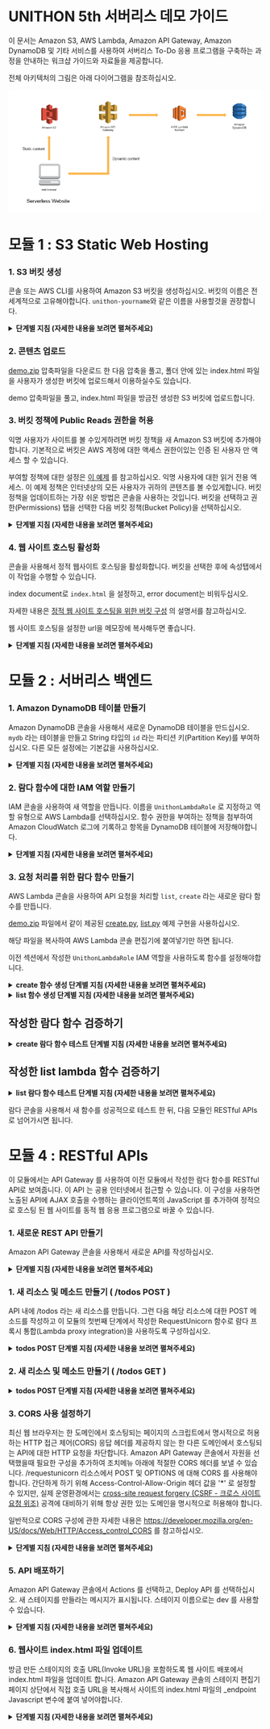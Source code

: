 # UNITHON 5th 서버리스 데모 가이드

이 문서는 Amazon S3, AWS Lambda, Amazon API Gateway, Amazon DynamoDB 및 기타 서비스를 사용하여 서버리스 To-Do 응용 프로그램을 구축하는 과정을 안내하는 워크샵 가이드와 자료들을 제공합니다.

전체 아키텍처의 그림은 아래 다이어그램을 참조하십시오.

![유니톤 웹 애플리케이션 아키텍처](./images/unithon-complete-architecture.png)

# 모듈 1 : S3 Static Web Hosting

### 1. S3 버킷 생성

콘솔 또는 AWS CLI를 사용하여 Amazon S3 버킷을 생성하십시오. 버킷의 이름은 전 세계적으로 고유해야합니다. `unithon-yourname`와 같은 이름을 사용할것을 권장합니다.

<details>
<summary><strong>단계별 지침 (자세한 내용을 보려면 펼쳐주세요)</strong></summary><p>

1. AWS Management Console에서 **Services** 를 선택한 다음 **S3** 를 선택하십시오.

1. **+Create Bucket** 을 선택하십시오.

1. `unithon-yourname`와 같은 전 세계적으로 고유한 이름을 설정하십시오.

1. 드롭다운 메뉴에서 이 실습에서 사용할 리전을 선택하십시오.

1. 설정을 복사할 버킷을 선택하지 않고 대화상자의 왼쪽 하단에 있는 **Create** 를 선택하십시오.

</p></details>

### 2. 콘텐츠 업로드

[demo.zip](./files/demo.zip) 압축파일을 다운로드 한 다음 압축을 풀고, 폴더 안에 있는 index.html 파일을 사용자가 생성한 버킷에 업로드해서 이용하실수도 있습니다.

demo 압축파일을 풀고, index.html 파일을 방금전 생성한 S3 버킷에 업로드합니다.

### 3. 버킷 정책에 Public Reads 권한을 허용

익명 사용자가 사이트를 볼 수있게하려면 버킷 정책을 새 Amazon S3 버킷에 추가해야합니다. 기본적으로 버킷은 AWS 계정에 대한 액세스 권한이있는 인증 된 사용자 만 액세스 할 수 있습니다.

부여할 정책에 대한 설정은 [이 예제](http://docs.aws.amazon.com/AmazonS3/latest/dev/example-bucket-policies.html#example-bucket-policies-use-case-2) 를 참고하십시오. 익명 사용자에 대한 읽거 전용 액세스. 이 예제 정책은 인터넷상의 모든 사용자가 귀하의 콘텐츠를 볼 수있게합니다. 버킷 정책을 업데이트하는 가장 쉬운 방법은 콘솔을 사용하는 것입니다. 버킷을 선택하고 권한(Permissions) 탭을 선택한 다음 버킷 정책(Bucket Policy)을 선택하십시오.

<details>
<summary><strong>단계별 지침 (자세한 내용을 보려면 펼쳐주세요)</strong></summary><p>

1.  S3 콘솔에서 섹션 1에서 생성 한 버킷의 이름을 선택하십시오.

1. **Permissions** 탭을 선택한 다음, **Bucket Policy**를 선택하십시오.

1. 다음 정책 문서를 버킷 정책 편집기에 입력하고 `YOUR_BUCKET_NAME` 을 여러분이 생성한 버킷 이름으로 변경하십시오.

    ```json
    {
        "Version": "2012-10-17",
        "Statement": [
            {
                "Effect": "Allow",
                "Principal": "*",
                "Action": "s3:GetObject",
                "Resource": "arn:aws:s3:::YOUR_BUCKET_NAME/*"
            }
        ]
    }
    ```

1. **Save** 버튼을 선택하여 새 정책을 적용하십시오.

</p></details>

### 4. 웹 사이트 호스팅 활성화

콘솔을 사용해서 정적 웹사이트 호스팅을 활성화합니다. 버킷을 선택한 후에 속성탭에서 이 작업을 수행할 수 있습니다. 

index document로 `index.html` 을 설정하고, error document는 비워두십시오.

자세한 내용은 [정적 웹 사이트 호스팅을 위한 버킷 구성](https://docs.aws.amazon.com/AmazonS3/latest/dev/HowDoIWebsiteConfiguration.html) 의 설명서를 참고하십시오.

웹 사이트 호스팅을 설정한 url을 메모장에 복사해두면 좋습니다.

<details>
<summary><strong>단계별 지침 (자세한 내용을 보려면 펼쳐주세요)</strong></summary><p>

1. S3 콘솔의 버킷 세부 사항 페이지에서, **Properties** 탭을 선택하십시오.

1. **Static website hosting** 을 선택하십시오.

1. **Use this bucket to host a website** 을 선택하고, index document에 `index.html`를 입력하십시오. 다른 입력칸은 비워둡니다.

1. 먼저 **Endpoint** URL 을 확인하십시오. 그 뒤에 **Save** 버튼을 클릭하십시오. 이 URL을 나머지 실습에서 웹 응용 프로그램을 볼 때 사용할 것입니다. 여기에서 이 URL을 귀하의 웹 사이트의 기본 URL이라고 합니다.

1. **Save**을 클릭하여 변경 사항을 저장하십시오.

    ![웹사이트 호스팅 활성화 스크린샷](./images/enable-website-hosting.png)

</p></details>

# 모듈 2 : 서버리스 백엔드

### 1. Amazon DynamoDB 테이블 만들기

Amazon DynamoDB 콘솔을 사용해서 새로운 DynamoDB 테이블을 만드십시오. `mydb` 라는 테이블을 만들고 String 타입의 `id` 라는 파티션 키(Partition Key)를 부여하십시오. 다른 모든 설정에는 기본값을 사용하십시오.

<details>
<summary><strong>단계별 지침 (자세한 내용을 보려면 펼쳐주세요)</strong></summary><p>

1. AWS Management 콘솔에서, **Services** 를 선택한 다음 데이터베이스에서 **DynamoDB** 를 선택하십시오.

1. **Create table** 을 선택하십시오.

1. **Table name** 에 `mydb` 를 입력하십시오.

1. **Partition key** 에 대해 `id` 키 유형(key type) 으로 **String** 을 선택하십시오.

1. **Use default settings** 체크박스를 선택하고 **Create** 을 선택하십시오.

</p></details>

### 2. 람다 함수에 대한 IAM 역할 만들기

IAM 콘솔을 사용하여 새 역할을 만듭니다. 이름을 `UnithonLambdaRole` 로 지정하고 역할 유형으로 AWS Lambda를 선택하십시오. 함수 권한을 부여하는 정책을 첨부하여 Amazon CloudWatch 로그에 기록하고 항목을 DynamoDB 테이블에 저장해야합니다.

<details>
<summary><strong>단계별 지침 (자세한 내용을 보려면 펼쳐주세요)</strong></summary><p>

1. AWS Management Console 에서 **Services** 를 선택한 다음, Security, Identity & Compliance 섹션에서 **IAM** 을 선택하십시오.

1. 왼쪽 네비게이션바에서 **Roles** 을 선택하고 **Create new role** 를 선택하십시오.

1. 역할 유형(role type)으로 **AWS Lambda** 를 선택하십시오.

    **참고:** 역할 유형(role type)을 선택하면 AWS가 사용자를 대신해서 이 역할을 맡을 수 있도록 역할에 대한 신뢰 정책(trust policy)이 자동으로 생성됩니다. CLI, AWS CloudFormation 또는 다른 메커니즘을 사용해서 이 역할을 작성하는 경우 직접 신뢰 정책(trust policy)을 지정합니다.

1. **Filter** 압력란에 `AmazonDynamoDBFullAccess` 를 입력하고 해당 역할 옆의 확인란을 선택하십시오. (**주의!!** 데모에서는 빠른 진행을 위해서 전체 권한을 적용했지만, 실제로는 세세한 권한 설정을 해주는걸 권장합니다.)

1. **Next Step** 을 선택하십시오.

1. **Role name** 에 `UnithonLambdaRole` 를 입력하십시오.

1. **Create role** 을 선택하십시오.

</p></details>

### 3. 요청 처리를 위한 람다 함수 만들기

AWS Lambda 콘솔을 사용하여 API 요청을 처리할 `list`, `create` 라는 새로운 람다 함수를 만듭니다.

[demo.zip](./files/demo.zip) 파일에서 같이 제공된 [create.py](./files/create.py), [list.py](./files/list.py) 예제 구현을 사용하십시오.

해당 파일을 복사하여 AWS Lambda 콘솔 편집기에 붙여넣기만 하면 됩니다.

이전 섹션에서 작성한 `UnithonLambdaRole` IAM 역할을 사용하도록 함수를 설정해야합니다.

<details>
<summary><strong>create 함수 생성 단계별 지침 (자세한 내용을 보려면 펼쳐주세요)</strong></summary><p>

1. **Services** 를 선택한 다음 Compute 섹션에서 **Lambda** 를 선택하십시오.

1. **Create a Lambda function** 를 선택하십시오.

1. **Blank Function** 블루프린트를 선택하십시오.

1. 트리거를 지금 설정하지 마십시오. **Next** 를 선택하여 함수를 정의하는 부분을 진행합니다.

1. **Name** 입력칸에 `create` 를 입력하십시오.

1. description 입력칸은 옵션입니다.

1. **Runtime** 에 대해 **Python 2.7** 을 선택하십시오.

1. [create.py](./files/create.py) 의 코드를 복사하여 코드 입력 영역에 붙여 넣으십시오.

1. **Environment variables** 입력칸에 **Key** 값으로 `DYNAMODB_TABLE` 을 입력하고, **Value**에 `mydb` 를 입력합니다.

1. **Handler** 입력칸에 대해 `lambda_function.lambda_handler` 의 기본값 `lambda_function.create` 로 변경합니다.

1. **Existing Role** 드롭다운에서 `UnithonLambdaRole` 를 선택합니다.

1. **Next** 을 선택한 다음 리뷰 페이지에서 **Create function** 를 선택하십시오.

</p></details>

<details>
<summary><strong>list 함수 생성 단계별 지침 (자세한 내용을 보려면 펼쳐주세요)</strong></summary><p>

1. **Services** 를 선택한 다음 Compute 섹션에서 **Lambda** 를 선택하십시오.

1. **Create a Lambda function** 를 선택하십시오.

1. **Blank Function** 블루프린트를 선택하십시오.

1. 트리거를 지금 설정하지 마십시오. **Next** 를 선택하여 함수를 정의하는 부분을 진행합니다.

1. **Name** 입력칸에 `list` 를 입력하십시오.

1. description 입력칸은 옵션입니다.

1. **Runtime** 에 대해 **Python 2.7** 을 선택하십시오.

1. [list.py](./files/list.py) 의 코드를 복사하여 코드 입력 영역에 붙여 넣으십시오.

1. **Environment variables** 입력칸에 **Key** 값으로 `DYNAMODB_TABLE` 을 입력하고, **Value**에 `mydb` 를 입력합니다.

1. **Handler** 입력칸에 대해 `lambda_function.lambda_handler` 의 기본값 `lambda_function.list` 로 변경합니다.

1. **Existing Role** 드롭다운에서 `UnithonLambdaRole` 를 선택합니다.

1. **Next** 을 선택한 다음 리뷰 페이지에서 **Create function** 를 선택하십시오.

</p></details>

## 작성한 람다 함수 검증하기

<details>
<summary><strong>create 람다 함수 테스트 단계별 지침 (자세한 내용을 보려면 펼쳐주세요)</strong></summary><p>

이 모듈에서는 AWS Lambda 콘솔을 사용하여 작성한 함수를 테스트합니다. 다음 모듈에서는 API Gateway 가 있는 REST API를 추가하므로 첫번째 모듈에서 배포한 브라우저 기반 응용 프로그램에서 함수를 호출할 수 있습니다.

1. 작성한 **create** 람다 함수의 기본 편집 화면에서, 먼저 **Actions** 를 선택한 다음 **Configure test event** 를 선택하십시오.

1. 다음 테스트 이벤트를 복사해서 편집기에 붙여넣습니다:

    ```JSON
    {
        "data": {
            "text": "Go UNITHON 5th Event"
        }
    }
    ```

1. **Save and test** 를 선택하십시오.

1. 실행이 성공했고 함수 결과가 다음과 같은지 확인하십시오:
```JSON
{
  "body": "{\"text\": \"Go UNITHON 5th Event\", \"checked\": false, \"id\": \"8567db22-6dc8-11e7-a4ed-a60df980cd60\", \"createdAt\": 1500609365694, \"updatedAt\": 1500609365694}",
  "statusCode": 200
}
```

</p></details>

## 작성한 list lambda 함수 검증하기

<details>
<summary><strong>list 람다 함수 테스트 단계별 지침 (자세한 내용을 보려면 펼쳐주세요)</strong></summary><p>

이 모듈에서는 AWS Lambda 콘솔을 사용하여 작성한 함수를 테스트합니다. 다음 모듈에서는 API Gateway 가 있는 REST API를 추가하므로 첫번째 모듈에서 배포한 브라우저 기반 응용 프로그램에서 함수를 호출할 수 있습니다.

1. 작성한 **list** 람다 함수의 기본 편집 화면에서, 먼저 **Actions** 를 선택한 다음 **Configure test event** 를 선택하십시오.

1. 다음 테스트 이벤트를 복사해서 편집기에 붙여넣습니다:

    ```JSON
    {
    }
    ```

1. **Save and test** 를 선택하십시오.

1. 실행이 성공했고 함수 결과가 다음과 같은지 확인하십시오:
```JSON
{
  "body": [
    {
      "text": "Go UNITHON 5th Event",
      "checked": false,
      "id": "8567db22-6dc8-11e7-a4ed-a60df980cd60",
      "createdAt": 1500609365694,
      "updatedAt": 1500609365694
    }
  ],
  "statusCode": 200
}
```

</p></details>

람다 콘솔을 사용해서 새 함수를 성공적으로 테스트 한 뒤, 다음 모듈인 RESTful APIs 로 넘어가시면 됩니다.

# 모듈 4 : RESTful APIs

이 모듈에서는 API Gateway 를 사용하여 이전 모듈에서 작성한 람다 함수를 RESTful API로 보여줍니다. 이 API 는 공용 인터넷에서 접근할 수 있습니다. 이 구성을 사용하면 노출된 API에 AJAX 호출을 수행하는 클라이언트쪽의 JavaScript 를 추가하여 정적으로 호스팅 된 웹 사이트를 동적 웹 응용 프로그램으로 바꿀 수 있습니다.

### 1. 새로운 REST API 만들기
Amazon API Gateway 콘솔을 사용해서 새로운 API를 작성하십시오.

<details>
<summary><strong>단계별 지침 (자세한 내용을 보려면 펼쳐주세요)</strong></summary><p>

1. AWS Management 콘솔에서, **Services** 를 클릭한 다음 Application Services 섹션에서 **API Gateway** 를 선택하십시오.

1. **Create API** 를 선택하십시오.

1. **New API** 를 선택하고 **API Name** 에 `Unithon` 를 입력하십시오.

1. **Create API** 를 선택하십시오

</p></details>

### 1. 새 리소스 및 메소드 만들기 ( /todos POST  )
API 내에 /todos 라는 새 리소스를 만듭니다. 그런 다음 해당 리소스에 대한 POST 메소드를 작성하고 이 모듈의 첫번째 단계에서 작성한 RequestUnicorn 함수로 람다 프록시 통합(Lambda proxy integration)을 사용하도록 구성하십시오.

<details>
<summary><strong>todos POST 단계별 지침 (자세한 내용을 보려면 펼쳐주세요)</strong></summary><p>

1. 왼쪽 네비게이션 메뉴에서 WildRydes API 아래의 **Resources** 를 클릭하십시오.

1. **Actions** 드롭 다운 메뉴에서 **Create Resource** 를 선택하십시오.

1. **Resource Name** 으로 `todos` 를 입력하십시오.

1. **Resource Path** 가 `todos` 로 설정되어있는지 확인하십시오.

1. **Create Resource** 를 클릭하십시오.

1. 새로 생성된 `/todos` 리소스가 선택되면, **Action** 드롭 다운 메뉴에서 **Create Method** 를 선택하십시오.

1. 새로 나타나는 드롭 다운 메뉴에서 `POST` 를 선택한 다음 체크 표시를 클릭하십시오.

1. 통합 유형(integration type)으로 **Lambda Function** 를 선택하십시오.

1. **Lambda Region** 에 사용하고 있는 리전을 선택하십시오.

1. 이전 모듈에서 작성한 함수의 이름인 `create` 를 **Lambda Function** 에 입력하십시오.

1. **Save** 을 선택하십시오.

</p></details>

### 2. 새 리소스 및 메소드 만들기 ( /todos GET  )

<details>
<summary><strong>todos POST 단계별 지침 (자세한 내용을 보려면 펼쳐주세요)</strong></summary><p>

1. 이전에 생성된 `/todos` 리소스가 선택되면, **Action** 드롭 다운 메뉴에서 **Create Method** 를 선택하십시오.

1. 새로 나타나는 드롭 다운 메뉴에서 `GET` 를 선택한 다음 체크 표시를 클릭하십시오.

1. 통합 유형(integration type)으로 **Lambda Function** 를 선택하십시오.

1. **Lambda Region** 에 사용하고 있는 리전을 선택하십시오.

1. 이전 모듈에서 작성한 함수의 이름인 `list` 를 **Lambda Function** 에 입력하십시오.

1. **Save** 을 선택하십시오.

</p></details>

### 3. CORS 사용 설정하기
최신 웹 브라우저는 한 도메인에서 호스팅되는 페이지의 스크립트에서 명시적으로 허용하는 HTTP 접근 제어(CORS) 응답 헤더를 제공하지 않는 한 다른 도메인에서 호스팅되는 API에 대한 HTTP 요청을 차단합니다. Amazon API Gateway 콘솔에서 자원을 선택했을때 필요한 구성을 추가하여 조치메뉴 아래에 적절한 CORS 헤더를 보낼 수 있습니다. /requestunicorn 리소스에서 POST 및 OPTIONS 에 대해 CORS 를 사용해야합니다. 간단하게 하기 위해 Access-Control-Allow-Origin 헤더 값을 '\*' 로 설정할 수 있지만, 실제 운영환경에서는 [cross-site request forgery (CSRF - 크로스 사이트 요청 위조)](https://www.owasp.org/index.php/Cross-Site_Request_Forgery_%28CSRF%29) 공격에 대비하기 위해 항상 권한 있는 도메인을 명시적으로 허용해야 합니다.

일반적으로 CORS 구성에 관한 자세한 내용은 https://developer.mozilla.org/en-US/docs/Web/HTTP/Access_control_CORS 를 참고하십시오.

<details>
<summary><strong>단계별 지침 (자세한 내용을 보려면 펼쳐주세요)</strong></summary><p>

1. Amazon API Gateway 콘솔의 가운데 패널에서 `/todos` 리소스를 선택하십시오.

1. **Actions** 드롭 다운 목록에서 **Enable CORS** 를 선택하십시오.

1. 기본 설정을 사용하고 **Enable CORS and replace existing CORS headers** 를 선택하십시오.

1. **Yes, replace existing values** 를 선택하십시오.

1. 모든 단계 옆에 체크 표시가 나타날때까지 기다립니다.

</p></details>

### 5. API 배포하기
Amazon API Gateway 콘솔에서 Actions 를 선택하고, Deploy API 를 선택하십시오. 새 스테이지를 만들라는 메시지가 표시됩니다. 스테이지 이름으로는 dev 를 사용할 수 있습니다.

<details>
<summary><strong>단계별 지침 (자세한 내용을 보려면 펼쳐주세요)</strong></summary><p>

1. **Actions** 드롭 다운 목록에서 **Deploy API** 를 선택하십시오.

1. **Deployment stage** 드롭 다운 목록에서 **[New Stage]**를 선택하십시오

1. **Stage Name** 에 `dev` 를 입력하십시오.

1. **Deploy** 를 선택하십시오.

1. **Invoke URL** 를 미리 메모장에 복사해놓으십시오. 다음 섹션에서 사용합니다.

</p></details>

### 6. 웹사이트 index.html 파일 업데이트

방금 만든 스테이지의 호출 URL(Invoke URL)을 포함하도록 웹 사이트 배포에서 index.html 파일을 업데이트 합니다. Amazon API Gateway 콘솔의 스테이지 편집기 페이지 상단에서 직접 호출 URL을 복사해서 사이트의 index.html 파일의 \_endpoint Javascript 변수에 붙여 넣어야합니다.

<details>
<summary><strong>단계별 지침 (자세한 내용을 보려면 펼쳐주세요)</strong></summary><p>

모듈 2 를 수동으로 완료했다면, 로컬에 저장한 `config.js` 파일을 편집 할 수 있습니다. 만약 AWS CloudFormation 템플릿을 사용한 경우 먼저 S3 버킷에서 `config.js` 파일을 다운로드 해야합니다. 그렇게 하려면 웹 사이트의 기본 URL 아래에 있는 `/js/config.js` 를 방문해서 **File** 을 선택한 다음, 브라우저에서 **Save Page As** 을 선택하십시오.

1. 텍스트 편집기에서 index.html 파일을 엽니다.

1. index.html 파일의 **<script>** 아래에서 **endpoint** 설정을 업데이트 하십시오. 이전 섹션에서 작성한 배포 단계(deployment stage) 의 값을 **Invoke URL** 로 설정하십시오.

    ```JavaScript
        var endpoint = "https://example-random-text.execute-api.ap-northeast-1.amazonaws.com/dev";
    ```
    
1. 변경 사항을 로컬에 저장하십시오.

1. AWS Management 콘솔에서 **Services** 를 선택한 다음, Storage 에서 **S3** 를 선택하십시오.

1. 귀하의 웹 사이트 버킷을 선택하십시오.

1. **Upload** 를 선택하십시오.

1. **Add files** 를 선택하고, `index.html` 의 로컬 복사본을 선택한 다음 **Next** 을 클릭하십시오.

1. `Set permissions` 및 `Set properties` 섹션을 통해 기본값을 변경하지 않고 **Next** 를 선택하십시오.

1. `Review` 섹션에서 **Upload** 를 선택하십시오.

</p></details>

## 작성한 내용 검증하기

1. 귀하의 웹 호스팅 사이트 도메인을 방문하십시오. 예) http://unithon-demo-3456.s3-website-ap-northeast-1.amazonaws.com

1. To-Do 항목을 입력해주세요: 의 입력칸 부분에 입력값을 넣고 To-Do 추가하기 버튼을 눌러주십시오.

1. 입력한 데이터가 정상적으로 표시되나요? 축하합니다!!

1. 이 링크에서도 테스트해서 확인 가능합니다. [데모 샘플](http://unithon-demo-3456.s3-website-ap-northeast-1.amazonaws.com)

1. 더 다양한 서버리스 예제는 이 링크에서 확인 가능합니다. [AWS 서버리스 워크샵](https://github.com/awskrug/aws-serverless-workshops)

